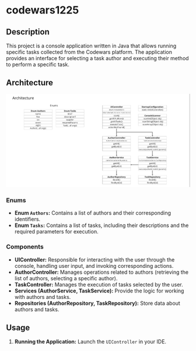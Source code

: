 # codewars1225

## Description
This project is a console application written in Java that allows running specific tasks collected from the Codewars platform. The application provides an interface for selecting a task author and executing their method to perform a specific task.

## Architecture

![Architecture Diagram](src/main/java/org/academy/codewars/images/architecture.png)

### Enums

- **Enum `Authors`:** Contains a list of authors and their corresponding identifiers.
- **Enum `Tasks`:** Contains a list of tasks, including their descriptions and the required parameters for execution.

### Components

- **UIController:** Responsible for interacting with the user through the console, handling user input, and invoking corresponding actions.
- **AuthorController:** Manages operations related to authors (retrieving the list of authors, selecting a specific author).
- **TaskController:** Manages the execution of tasks selected by the user.
- **Services (AuthorService, TaskService):** Provide the logic for working with authors and tasks.
- **Repositories (AuthorRepository, TaskRepository):** Store data about authors and tasks.

## Usage

1. **Running the Application:**
   Launch the `UIController` in your IDE.
